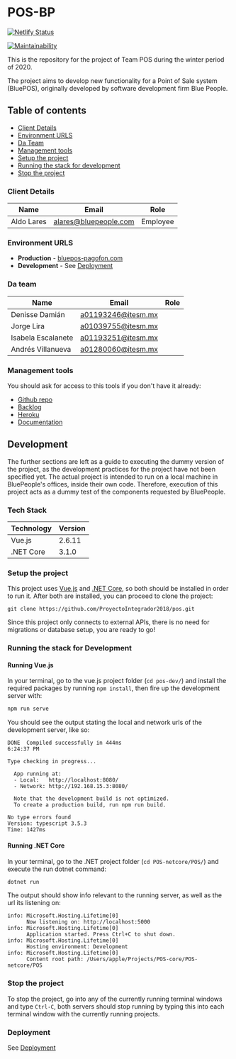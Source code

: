 # POS-BP
[![Netlify Status](https://api.netlify.com/api/v1/badges/036fde6b-1c8b-4567-a121-93b5ddddcfdf/deploy-status)](https://app.netlify.com/sites/bluepos-pagofon/deploys)

[![Maintainability](https://api.codeclimate.com/v1/badges/79c4af4b32334d6d1699/maintainability)](https://codeclimate.com/github/ProyectoIntegrador2018/pos/maintainability)

This is the repository for the project of Team POS during the winter period of 2020.

The project aims to develop new functionality for a Point of Sale system (BluePOS), originally developed by software development firm Blue People.

## Table of contents

* [Client Details](#client-details)
* [Environment URLS](#environment-urls)
* [Da Team](#da-team)
* [Management tools](#management-tools)
* [Setup the project](#setup-the-project)
* [Running the stack for development](#running-the-stack-for-development)
* [Stop the project](#stop-the-project)


### Client Details

| Name               | Email             | Role |
| ------------------ | ----------------- | ---- |
| Aldo Lares | alares@bluepeople.com | Employee  |


### Environment URLS

* **Production** - [bluepos-pagofon.com](https://bluepos-pagofon.netlify.com/)
* **Development** - See [Deployment](DEPLOYMENT.md)

### Da team

| Name           | Email             | Role 
| -------------- | ----------------- |-----------
|Denisse Damián  | a01193246@itesm.mx| 
|Jorge Lira      | a01039755@itesm.mx|
|Isabela Escalanete |a01193251@itesm.mx|
|Andrés Villanueva |a01280060@itesm.mx|

### Management tools

You should ask for access to this tools if you don't have it already:

* [Github repo](https://github.com/ProyectoIntegrador2018/pos)
* [Backlog](https://github.com/ProyectoIntegrador2018/pos/projects/1)
* [Heroku](https://crowdfront-staging.herokuapp.com/)
* [Documentation](https://drive.com)

## Development

The further sections are left as a guide to executing the dummy version of the project, as the development practices for the project have not been specified yet. The actual project is intended to run on a local machine in BluePeople's offices, inside their own code. Therefore, execution of this project acts as a dummy test of the components requested by BluePeople.

### Tech Stack

| Technology               | Version     | 
| ------------------ | ----------------- | 
| Vue.js | 2.6.11 |
| .NET Core | 3.1.0 |

### Setup the project

This project uses [Vue.js](https://vuejs.org/v2/guide/installation.html) and [.NET Core](https://dotnet.microsoft.com/download), so both should be installed in order to run it. After both are installed, you can proceed to clone the project:

```
git clone https://github.com/ProyectoIntegrador2018/pos.git
```

Since this project only connects to external APIs, there is no need for migrations or database setup, you are ready to go!

### Running the stack for Development

#### Running Vue.js

In your terminal, go to the vue.js project folder (`cd pos-dev/`) and install the required packages by running `npm install`, then fire up the development server with:

```bash
npm run serve
```

You should see the output stating the local and network urls of the development server, like so:

```
DONE  Compiled successfully in 444ms                                                                                           6:24:37 PM

Type checking in progress...

  App running at:
  - Local:   http://localhost:8080/ 
  - Network: http://192.168.15.3:8080/

  Note that the development build is not optimized.
  To create a production build, run npm run build.

No type errors found
Version: typescript 3.5.3
Time: 1427ms
```

#### Running .NET Core

In your terminal, go to the .NET project folder (`cd POS-netcore/POS/`) and execute the run dotnet command:

```bash
dotnet run
```

The output should show info relevant to the running server, as well as the url its listening on:

```
info: Microsoft.Hosting.Lifetime[0]
      Now listening on: http://localhost:5000
info: Microsoft.Hosting.Lifetime[0]
      Application started. Press Ctrl+C to shut down.
info: Microsoft.Hosting.Lifetime[0]
      Hosting environment: Development
info: Microsoft.Hosting.Lifetime[0]
      Content root path: /Users/apple/Projects/POS-core/POS-netcore/POS
```

### Stop the project

To stop the project, go into any of the currently running terminal windows and type `Ctrl-C`, both servers should stop running by typing this into each terminal window with the currently running projects.


### Deployment
See [Deployment](DEPLOYMENT.md)
